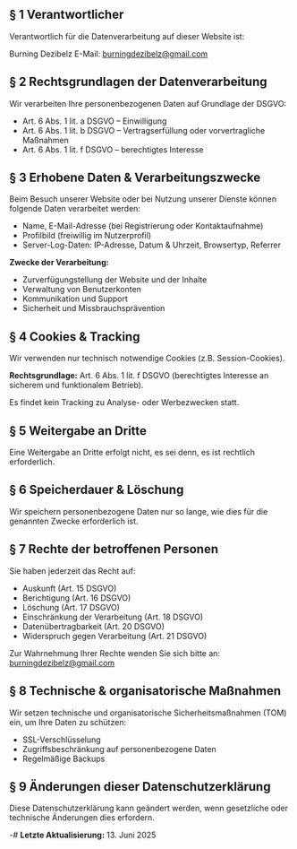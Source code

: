 ## § 1 Verantwortlicher

Verantwortlich für die Datenverarbeitung auf dieser Website ist:

Burning Dezibelz
E-Mail: [burningdezibelz@gmail.com](mailto:burningdezibelz@gmail.com)

## § 2 Rechtsgrundlagen der Datenverarbeitung

Wir verarbeiten Ihre personenbezogenen Daten auf Grundlage der DSGVO:

- Art. 6 Abs. 1 lit. a DSGVO – Einwilligung
- Art. 6 Abs. 1 lit. b DSGVO – Vertragserfüllung oder vorvertragliche Maßnahmen
- Art. 6 Abs. 1 lit. f DSGVO – berechtigtes Interesse

## § 3 Erhobene Daten & Verarbeitungszwecke

Beim Besuch unserer Website oder bei Nutzung unserer Dienste können folgende Daten verarbeitet werden:

- Name, E-Mail-Adresse (bei Registrierung oder Kontaktaufnahme)
- Profilbild (freiwillig im Nutzerprofil)
- Server-Log-Daten: IP-Adresse, Datum & Uhrzeit, Browsertyp, Referrer

**Zwecke der Verarbeitung:**

- Zurverfügungstellung der Website und der Inhalte
- Verwaltung von Benutzerkonten
- Kommunikation und Support
- Sicherheit und Missbrauchsprävention

## § 4 Cookies & Tracking

Wir verwenden nur technisch notwendige Cookies (z.B. Session-Cookies).

**Rechtsgrundlage:** Art. 6 Abs. 1 lit. f DSGVO (berechtigtes Interesse an sicherem und funktionalem Betrieb).

Es findet kein Tracking zu Analyse- oder Werbezwecken statt.

## § 5 Weitergabe an Dritte

Eine Weitergabe an Dritte erfolgt nicht, es sei denn, es ist rechtlich erforderlich.

## § 6 Speicherdauer & Löschung

Wir speichern personenbezogene Daten nur so lange, wie dies für die genannten Zwecke erforderlich ist.

## § 7 Rechte der betroffenen Personen

Sie haben jederzeit das Recht auf:

- Auskunft (Art. 15 DSGVO)
- Berichtigung (Art. 16 DSGVO)
- Löschung (Art. 17 DSGVO)
- Einschränkung der Verarbeitung (Art. 18 DSGVO)
- Datenübertragbarkeit (Art. 20 DSGVO)
- Widerspruch gegen Verarbeitung (Art. 21 DSGVO)

Zur Wahrnehmung Ihrer Rechte wenden Sie sich bitte an: [burningdezibelz@gmail.com](mailto:burningdezibelz@gmail.com)

## § 8 Technische & organisatorische Maßnahmen

Wir setzen technische und organisatorische Sicherheitsmaßnahmen (TOM) ein, um Ihre Daten zu schützen:

- SSL-Verschlüsselung
- Zugriffsbeschränkung auf personenbezogene Daten
- Regelmäßige Backups

## § 9 Änderungen dieser Datenschutzerklärung

Diese Datenschutzerklärung kann geändert werden, wenn gesetzliche oder technische Änderungen dies erfordern.

-# **Letzte Aktualisierung:** 13. Juni 2025
